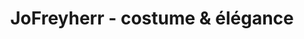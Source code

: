 ---
title: "JoFreyherr - costume & élégance"
url: /leguevin/jofreyherr-costume-und-elegance/
shop: Kleidung
---